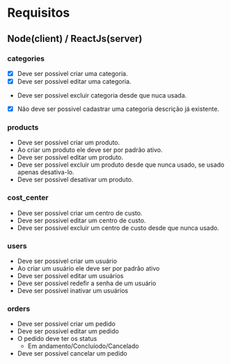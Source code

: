 # Requisitos

## Node(client) / ReactJs(server)

### categories
- [x] Deve ser possivel criar uma categoria.
- [x] Deve ser possivel editar uma categoria.
- Deve ser possivel excluir categoria desde que nuca usada.
- [x] Não deve ser possivel cadastrar uma categoria descrição já existente.

### products
- Deve ser possível criar um produto.
- Ao criar um produto ele deve ser por padrão ativo.
- Deve ser possível editar um produto.
- Deve ser possível excluir um produto desde que nunca usado, se usado apenas desativa-lo.
- Deve ser possivel desativar um produto.

### cost_center
- Deve ser possível criar um centro de custo.
- Deve ser possivel editar um centro de custo.
- Deve ser possivel excluir um centro de custo desde que nunca usado.

### users
- Deve ser possivel criar um usuário
- Ao criar um usuário ele deve ser por padrão ativo
- Deve ser possivel editar um usuários
- Deve ser possivel redefir a senha de um usuário
- Deve ser possivel inativar um usuários

### orders
- Deve ser possivel criar um pedido
- Deve ser possivel editar um pedido
- O pedido deve ter os status 
   - Em andamento/Concluíodo/Cancelado
- Deve ser possivel cancelar um pedido
